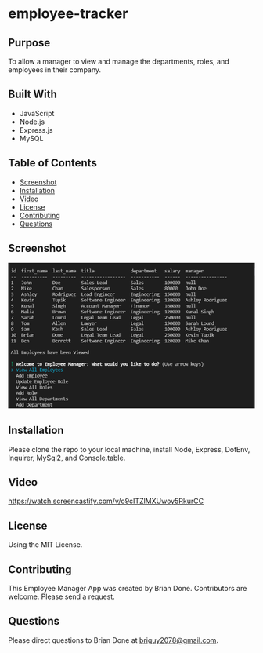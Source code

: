 # employee-tracker

## Purpose 
To allow a manager to view and manage the departments, roles, and employees in their company.

## Built With
* JavaScript
* Node.js
* Express.js
* MySQL

## Table of Contents
* [Screenshot](#screenshot)
* [Installation](#installation)
* [Video](#video)
* [License](#license)
* [Contributing](#contributing)
* [Questions](#questions)

## Screenshot
![Alt Brian Done Employee Manager Screenshot](https://github.com/bdoneq7/employee-tracker/blob/main/assets/images/screenshot.PNG?raw=true "Brian Done Employee Manager Screenshot")

## Installation 
Please clone the repo to your local machine, install Node, Express, DotEnv, Inquirer, MySql2, and Console.table.

## Video 
https://watch.screencastify.com/v/o9cITZlMXUwoy5RkurCC

## License 
Using the MIT License.

## Contributing 
This Employee Manager App was created by Brian Done. Contributors are welcome. Please send a request.

## Questions
Please direct questions to Brian Done at briguy2078@gmail.com. 